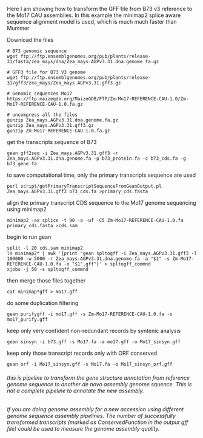 Here I am showing how to transform the GFF file from B73 v3 reference to the Mo17 CAU assemblies.
In this example the minimap2 splice aware sequence alignment model is used, which is much much faster than Mummer

Download the files
````
# B73 genomic sequence
wget ftp://ftp.ensemblgenomes.org/pub/plants/release-31/fasta/zea_mays/dna/Zea_mays.AGPv3.31.dna.genome.fa.gz

# GFF3 file for B73 V3 genome
wget ftp://ftp.ensemblgenomes.org/pub/plants/release-31/gff3/zea_mays/Zea_mays.AGPv3.31.gff3.gz

# Genomic sequences Mo17
https://ftp.maizegdb.org/MaizeGDB/FTP/Zm-Mo17-REFERENCE-CAU-1.0/Zm-Mo17-REFERENCE-CAU-1.0.fa.gz

# uncompress all the files
gunzip Zea_mays.AGPv3.31.dna.genome.fa.gz
gunzip Zea_mays.AGPv3.31.gff3.gz
gunzip Zm-Mo17-REFERENCE-CAU-1.0.fa.gz
````

get the transcripts sequence of B73
````
gean gff2seq -i Zea_mays.AGPv3.31.gff3 -r Zea_mays.AGPv3.31.dna.genome.fa -p b73_protein.fa -c b73_cds.fa -g b73_gene.fa
````

to save computational time, only the primary transcripts sequence are used
````
perl script/getPrimaryTranscriptSequenceFromGeanOutput.pl Zea_mays.AGPv3.31.gff3 b73_cds.fa >primary_cds.fasta
````

align the primary transcript CDS sequence to the Mo17 genome sequencing using minimap2
````
minimap2 -ax splice -t 90 -a -uf -C5 Zm-Mo17-REFERENCE-CAU-1.0.fa primary_cds.fasta >cds.sam
````
begin to run gean
````
split -l 20 cds.sam minimap2
ls minimap2* | awk '{print "gean spltogff -i Zea_mays.AGPv3.31.gff3 -l 100000 -w 5000 -r Zea_mays.AGPv3.31.dna.genome.fa -a "$1" -s Zm-Mo17-REFERENCE-CAU-1.0.fa -o "$1".gff"}' > spltogff_commnd
xjobs -j 50 -s spltogff_commnd
````

then merge those files together
````
cat minimap*gff > mo17.gff
````
do some duplication filtering
````
gean purifygff -i mo17.gff -s Zm-Mo17-REFERENCE-CAU-1.0.fa -o mo17_purify.gff
````
keep only very confident non-redundant records by syntenic analysis
````
gean sinsyn -i b73.gff -s Mo17.fa -a mo17.gff -o Mo17_sinsyn.gff
````
keep only those transcript records only with ORF conserved
````
gean orf -i Mo17_sinsyn.gff -s Mo17.fa -o Mo17_sinsyn_orf.gff
````
###### this is pipeline to transform the gene structure annotation from reference genome sequence to another de novo assembly genome squence. This is not a complete pipeline to annotate the new assembly.
###### If you are doing genome assembly for a new accession using different genome sequence assembly pipelines. The number of successfully transformed transcripts (marked as ConservedFunction in the output gff file) could be used to measure the genome assembly quality.
